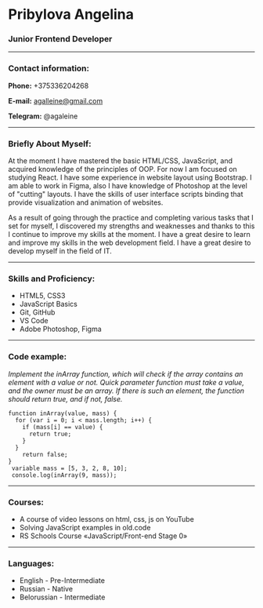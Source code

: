# Pribylova Angelina
### Junior Frontend Developer
************
### Contact information:
**Phone:** +375336204268

**E-mail:** agalleine@gmail.com

**Telegram:** @agaleine 
************
### Briefly About Myself:
At the moment I have mastered the basic
HTML/CSS, JavaScript, and acquired knowledge
of the principles of OOP. For now I am focused
on studying React. I have some experience in
website layout using Bootstrap. I am able to
work in Figma, also I have knowledge of
Photoshop at the level of "cutting" layouts. I
have the skills of user interface scripts binding
that provide visualization and animation of
websites.

As a result of going through the practice and
completing various tasks that I set for myself, I
discovered my strengths and weaknesses and
thanks to this I continue to improve my skills at
the moment. I have a great desire to learn and
improve my skills in the web development field.
I have a great desire to develop myself in the field of IT.
************
### Skills and Proficiency:
* HTML5, CSS3
* JavaScript Basics
* Git, GitHub
* VS Code
* Adobe Photoshop, Figma
************
### Code example:
*Implement the inArray function, which will check if the array contains an element with a value or not. Quick parameter function
must take a value, and the owner must be an array. If there is such an element, the function should return true, and if not, false.*

~~~
function inArray(value, mass) {
  for (var i = 0; i < mass.length; i++) {
    if (mass[i] == value) {
      return true;
    }
  }
    return false;
}
 variable mass = [5, 3, 2, 8, 10];
 console.log(inArray(9, mass));
~~~
************
### Courses:
* A course of video lessons on html, css, js on YouTube
* Solving JavaScript examples in old.code
* RS Schools Course «JavaScript/Front-end Stage 0»
************
### Languages:
* English - Pre-Intermediate
* Russian - Native
* Belorussian - Intermediate

